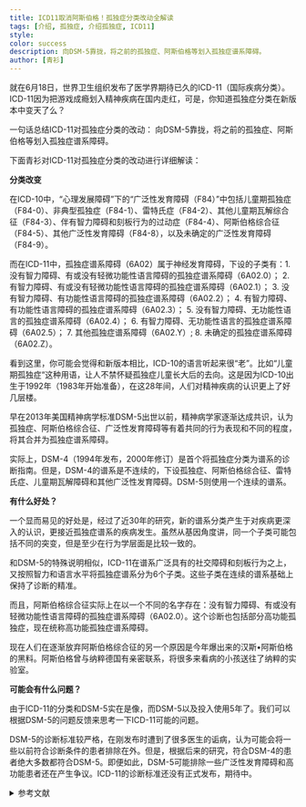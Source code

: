 ```yaml
---
title: ICD11取消阿斯伯格！孤独症分类改动全解读
tags: [介绍, 孤独症, 介绍孤独症, ICD11]
style: 
color: success
description: 向DSM-5靠拢，将之前的孤独症、阿斯伯格等划入孤独症谱系障碍。
author: [青衫]
---
```


就在6月18日，世界卫生组织发布了医学界期待已久的ICD-11（国际疾病分类）。ICD-11因为把游戏成瘾划入精神疾病在国内走红，可是，你知道孤独症分类在新版本中变天了么？

一句话总结ICD-11对孤独症分类的改动： 向DSM-5靠拢，将之前的孤独症、阿斯伯格等划入孤独症谱系障碍。

下面青衫对ICD-11对孤独症分类的改动进行详细解读：

**分类改变**

在ICD-10中，“心理发展障碍”下的“广泛性发育障碍（F84）”中包括儿童期孤独症（F84-0）、非典型孤独症（F84-1）、雷特氏症（F84-2）、其他儿童期瓦解综合征（F84-3）、伴有智力障碍和刻板行为的过动症（F84-4）、阿斯伯格综合征（F84-5）、其他广泛性发育障碍（F84-8），以及未确定的广泛性发育障碍（F84-9）。

而在ICD-11中，孤独症谱系障碍（6A02）属于神经发育障碍，下设的子类有：1. 没有智力障碍、有或没有轻微功能性语言障碍的孤独症谱系障碍（6A02.0）； 2. 有智力障碍、有或没有轻微功能性语言障碍的孤独症谱系障碍（6A02.1）； 3. 没有智力障碍、有功能性语言障碍的孤独症谱系障碍（6A02.2）； 4. 有智力障碍、有功能性语言障碍的孤独症谱系障碍（6A02.3）； 5. 没有智力障碍、无功能性语言的孤独症谱系障碍（6A02.4）； 6. 有智力障碍、无功能性语言的孤独症谱系障碍（6A02.5）； 7. 其他孤独症谱系障碍（6A02.Y）; 8. 未确定的孤独症谱系障碍（6A02.Z）。

看到这里，你可能会觉得和新版本相比，ICD-10的语言听起来很“老”。比如“儿童期孤独症“这种用语，让人不禁怀疑孤独症儿童长大后的去向。这是因为ICD-10出生于1992年（1983年开始准备），在这28年间，人们对精神疾病的认识更上了好几层楼。

早在2013年美国精神病学标准DSM-5出世以前，精神病学家逐渐达成共识，认为孤独症、阿斯伯格综合征、广泛性发育障碍等有着共同的行为表现和不同的程度，将其合并为孤独症谱系障碍。

实际上，DSM-4（1994年发布，2000年修订）是首个将孤独症分类为谱系的诊断指南。但是，DSM-4的谱系是不连续的，下设孤独症、阿斯伯格综合征、雷特氏症、儿童期瓦解障碍和其他广泛性发育障碍。DSM-5则使用一个连续的谱系。

**有什么好处？**

一个显而易见的好处是，经过了近30年的研究，新的谱系分类产生于对疾病更深入的认识，更接近孤独症谱系的疾病发生。虽然从基因角度讲，同一个子类可能包括不同的突变，但是至少在行为学层面是比较一致的。

和DSM-5的特殊说明相似，ICD-11在谱系广泛具有的社交障碍和刻板行为之上，又按照智力和语言水平将孤独症谱系分为6个子类。这些子类在连续的谱系基础上保持了诊断的精准。

而且，阿斯伯格综合征实际上在以一个不同的名字存在：没有智力障碍、有或没有轻微功能性语言障碍的孤独症谱系障碍（6A02.0）。这个诊断也包括部分高功能孤独症，现在统称高功能孤独症谱系障碍。

现在人们在逐渐放弃阿斯伯格综合征的另一个原因是今年爆出来的汉斯•阿斯伯格的黑料。阿斯伯格曾与纳粹德国有亲密联系，将很多来看病的小孩送往了纳粹的实验室。

**可能会有什么问题？**

由于ICD-11的分类和DSM-5实在是像，而DSM-5以及投入使用5年了。我们可以根据DSM-5的问题反馈来思考一下ICD-11可能的问题。

DSM-5的诊断标准较严格，在刚发布时遭到了很多医生的诟病，认为可能会将一些以前符合诊断条件的患者排除在外。但是，根据后来的研究，符合DSM-4的患者绝大多数都符合DSM-5。即便如此，DSM-5可能排除一些广泛性发育障碍和高功能患者还在产生争议。ICD-11的诊断标准还没有正式发布，期待中。

<details>
<summary>参考文献</summary>
<pre>
[https://icd.who.int/browse11/l-m/en#/http%3a%2f%2fid.who.int%2ficd%2fentity%2f437815624http%3a%2f%2fid.who.int%2ficd%2fentity%2f437815624](https://icd.who.int/browse11/l-m/en#/http%3a%2f%2fid.who.int%2ficd%2fentity%2f437815624http%3a%2f%2fid.who.int%2ficd%2fentity%2f437815624)  
[http://apps.who.int/classifications/icd10/browse/2015/en#/F84.0](http://apps.who.int/classifications/icd10/browse/2015/en#/F84.0)  
[https://www.spectrumnews.org/news/evolution-autism-diagnosis-explained/](https://www.spectrumnews.org/news/evolution-autism-diagnosis-explained/)  
[https://www.spectrumnews.org/features/deep-dive/definition-autism-needs-refined/](https://www.spectrumnews.org/features/deep-dive/definition-autism-needs-refined/)  
The Diagnostic and Statistical Manual of Mental Disorders, Fifth Edition (DSM-5)
</pre>
</details>